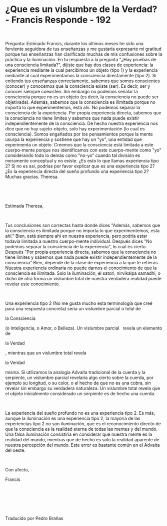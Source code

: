 # ¿Que es un vislumbre de la Verdad? - Francis Responde - 192



&nbsp;





Pregunta: Estimado Francis, durante los &uacute;ltimos meses he sido una ferviente seguidora de tus ense&ntilde;anzas y me gustar&iacute;a expresarte mi gratitud porque tus ense&ntilde;anzas han clarificado muchas de mis confusiones sobre la pr&aacute;ctica y la iluminaci&oacute;n. En tu respuesta a la pregunta &quot;&iquest;Hay pruebas de una consciencia limitada?&quot;, dijiste que hay dos clases de experiencia: la experiencia mediante la cual percibimos un objeto (tipo 1) y la experiencia mediante al cual experimentamos la consciencia directamente (tipo 2). Si entiendo tus ense&ntilde;anzas correctamente, sabemos que somos conscientes (conocer) y conocemos que la consciencia existe (ser). Es decir, ser y conocer siempre coexisten. Sin embargo no podemos se&ntilde;alar la consciencia porque no es un objeto (es decir, la consciencia no puede ser objetivada). Adem&aacute;s, sabemos que la consciencia es ilimitada porque no importa lo que experimentemos, esta ah&iacute;. No podemos separar la consciencia de la experiencia. Por propia experiencia directa, sabemos que la consciencia no tiene l&iacute;mites y sabemos que nada puede existir independientemente de la consciencia. De hecho nuestra experiencia nos dice que no hay sujeto-objeto, solo hay experimentaci&oacute;n (lo cual es consciencia). Somos enga&ntilde;ados por los pensamientos porque la mente usurpa la experiencia y sostiene que hay un &quot;yo&quot;, una entidad que experimenta un objeto. Creemos que la consciencia est&aacute; limitada a este cuerpo-mente porque nos identificamos con este cuerpo-mente como &quot;yo&quot; considerando todo lo dem&aacute;s como &ldquo;no-yo&rdquo; cuando tal divisi&oacute;n es meramente conceptual y no existe. &iquest;Es esto lo que llamas experiencia tipo 2? Si no es as&iacute;, podr&iacute;as por favor explicar que es una experiencia tipo 2? &iquest;Es la experiencia directa del sue&ntilde;o profundo una experiencia tipo 2? Muchas gracias. Theresa.













&nbsp;




















&nbsp;













Estimada Theresa,


















&nbsp;













Tus conclusiones son correctas hasta donde dices &quot;Adem&aacute;s, sabemos que la consciencia es ilimitada porque no importa lo que experimentemos, esta ah&iacute;.&quot; Bien, est&aacute; siempre ah&iacute; en nuestra experiencia, pero podr&iacute;a estar todav&iacute;a limitada a nuestro cuerpo-mente individual. Despu&eacute;s dices &quot;No podemos separar la consciencia de la experiencia&quot;, lo cual es cierto. Despu&eacute;s &quot;Por propia experiencia directa, sabemos que la consciencia no tiene l&iacute;mites y sabemos que nada puede existir independientemente de la consciencia&quot; Bien, depende de la clase de experiencia a la que te refieras. Nuestra experiencia ordinaria no puede darnos el conocimiento de que la consciencia es ilimitada. Solo la iluminaci&oacute;n, el satori, nirvikalpa samadhi, o dicho de otra forma un vislumbre total de nuestra verdadera realidad puede revelar este conocimiento.


















&nbsp;













Una experiencia tipo 2 (No me gusta mucho esta terminolog&iacute;a que cre&eacute; para una respuesta concreta) ser&iacute;a un vislumbre parcial o total de 











la Consciencia




 (o Inteligencia, o Amor, o Belleza). Un vislumbre parcial
&nbsp; 
revela un elemento de 




la Verdad




, mientras que un vislumbre total revela 




la Verdad




 misma. Si utilizamos la analog&iacute;a Advaita tradicional de la cuerda y la serpiente, un vislumbre parcial revelar&iacute;a algo cierto sobre la cuerda, por ejemplo su longitud, o su color, o el hecho de que no es una cobra, sin revelar sin embargo su verdadera naturaleza. Un vislumbre total revela que el objeto inicialmente considerado un serpiente es de hecho una cuerda.











&nbsp;













La experiencia del sue&ntilde;o profundo no es una experiencia tipo 2. Es m&aacute;s, aunque la iluminaci&oacute;n es una experiencia tipo 2, la mayor&iacute;a de las experiencias tipo 2 no son iluminaci&oacute;n, que es el reconocimiento directo de que la consciencia es la realidad eterna de todas las mentes y del mundo. Una falsa iluminaci&oacute;n consistir&iacute;a en considerar que nuestra mente es la realidad del mundo, mientras que de hecho es solo la realidad aparente de nuestra percepci&oacute;n del mundo. Este error es bastante com&uacute;n en el Advaita del oeste.


















&nbsp;













Con afecto,
















Francis













&nbsp;




















&nbsp;




















&nbsp;













Traducido por Pedro Bra&ntilde;as

















